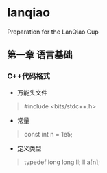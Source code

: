 # lanqiao
Preparation for the LanQiao Cup
## 第一章 语言基础
### C++代码格式
*  万能头文件
>  #include <bits/stdc++.h>
*  常量
>  const int n = 1e5;
*  定义类型
>  typedef long long ll;
>  ll a[n];
